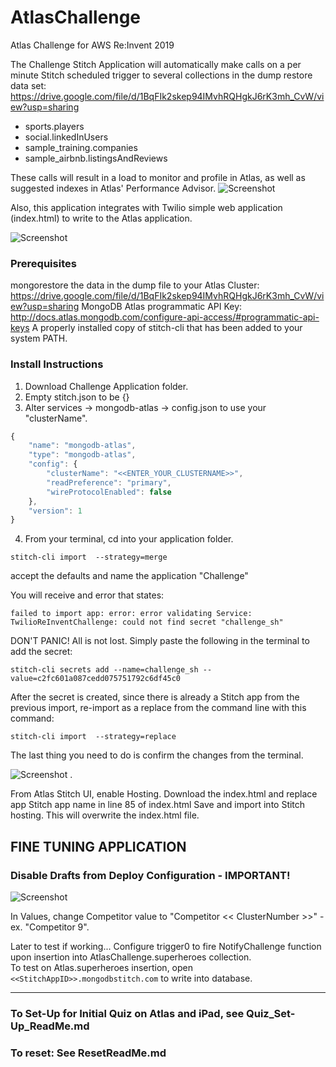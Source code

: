 # AtlasChallenge
Atlas Challenge for AWS Re:Invent 2019

The Challenge Stitch Application will automatically make calls on a per minute Stitch scheduled trigger to several collections in the dump restore data set: https://drive.google.com/file/d/1BqFIk2skep94IMvhRQHgkJ6rK3mh_CvW/view?usp=sharing

- sports.players
- social.linkedInUsers
- sample_training.companies
- sample_airbnb.listingsAndReviews

These calls will result in a load to monitor and profile in Atlas, as well as suggested indexes in Atlas' Performance Advisor.
![Screenshot](https://user-images.githubusercontent.com/15270412/69666842-88667480-1052-11ea-8c8d-023961c70a52.png)

Also, this application integrates with Twilio simple web application (index.html) to write to the Atlas application.

![Screenshot](https://user-images.githubusercontent.com/15270412/69691220-0b5bef00-1094-11ea-80e2-ed0df68c089f.png)


### Prerequisites
mongorestore the data in the dump file to your Atlas Cluster: https://drive.google.com/file/d/1BqFIk2skep94IMvhRQHgkJ6rK3mh_CvW/view?usp=sharing
MongoDB Atlas programmatic API Key: http://docs.atlas.mongodb.com/configure-api-access/#programmatic-api-keys
A properly installed copy of stitch-cli that has been added to your system PATH.

### Install Instructions
1. Download Challenge Application folder.
2. Empty stitch.json to be {}
3. Alter services -> mongodb-atlas -> config.json to use your "clusterName".

```javascript
{ 
    "name": "mongodb-atlas",  
    "type": "mongodb-atlas",  
    "config": { 
        "clusterName": "<<ENTER_YOUR_CLUSTERNAME>>",  
        "readPreference": "primary",  
        "wireProtocolEnabled": false  
    },  
    "version": 1 
}  
```


4. From your terminal, cd into your application folder.

```stitch-cli import  --strategy=merge```

accept the defaults and name the application "Challenge" 

You will receive and error that states:  

```failed to import app: error: error validating Service: TwilioReInventChallenge: could not find secret "challenge_sh"``` 
  
DON'T PANIC! All is not lost. Simply paste the following in the terminal to add the secret:  

```stitch-cli secrets add --name=challenge_sh --value=c2fc601a087cedd075751792c6df45c0```   

After the secret is created, since there is already a Stitch app from the previous import, re-import as a replace from the command line with this command:

```stitch-cli import  --strategy=replace```

The last thing you need to do is confirm the changes from the terminal.

![Screenshot](https://user-images.githubusercontent.com/15270412/69675917-527ebb80-1065-11ea-8665-6cab22f02371.png) . 


From Atlas Stitch UI, enable Hosting.
Download the index.html and replace app Stitch app name in line 85 of index.html
Save and import into Stitch hosting. This will overwrite the index.html file.  

## FINE TUNING APPLICATION

### Disable Drafts from Deploy Configuration - IMPORTANT!

![Screenshot](https://user-images.githubusercontent.com/15270412/69676438-5a8b2b00-1066-11ea-85da-775fa5e4604a.png)


In Values, change Competitor value to "Competitor << ClusterNumber >>" - ex. "Competitor 9".


Later to test if working... 
Configure trigger0 to fire NotifyChallenge function upon insertion into AtlasChallenge.superheroes collection.   
To test on Atlas.superheroes insertion, open
``` <<StitchAppID>>.mongodbstitch.com```
to write into database.

_________________________

### To Set-Up for Initial Quiz on Atlas and iPad, see Quiz_Set-Up_ReadMe.md
### To reset: See ResetReadMe.md
